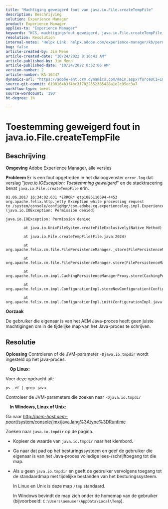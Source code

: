 ```yaml
---
title: "Machtiging geweigerd fout van java.io.File.createTempFile"
description: Beschrijving
solution: Experience Manager
product: Experience Manager
applies-to: "Experience Manager"
keywords: "KCS, machtigingsfout geweigerd, java.io.File.createTempFile, problemen oplossen, Adobe Experience Manager"
resolution: Resolution
internal-notes: "Helpx Link: helpx.adobe.com/experience-manager/kb/permission_denied_error_from_java_io_file.html"
bug: false
article-created-by: Jim Menn
article-created-date: "10/24/2022 8:16:41 AM"
article-published-by: Jim Menn
article-published-date: "10/24/2022 8:52:06 AM"
version-number: 2
article-number: KA-16447
dynamics-url: "https://adobe-ent.crm.dynamics.com/main.aspx?forceUCI=1&pagetype=entityrecord&etn=knowledgearticle&id=6bab172c-7453-ed11-bba2-6045bd0065f9"
source-git-commit: 6190164b3f4bc3f7822552385428a1e2c95ec3a7
workflow-type: tm+mt
source-wordcount: '190'
ht-degree: 1%

---
```


# Toestemming geweigerd fout in java.io.File.createTempFile

## Beschrijving


<b>Omgeving</b>
Adobe Experience Manager, alle versies

<b>Probleem</b>
Er is een fout opgetreden in het dialoogvenster `error.log` dat verslag &quot;*java.io.IOException: Toestemming geweigerd*&quot; en de stacktracering bevat `java.io.File.createTempFile` erin.


```
01.06.2017 16:34:02.631 *ERROR* qtp1085110594-4453 org.apache.felix.http.jetty Exception while processing request to /system/console/configMgr/com.adobe.cq.experiencelog.impl.ExperienceLogConfigServlet (java.io.IOException: Permission denied)

java.io.IOException: Permission denied

        at java.io.UnixFileSystem.createFileExclusively(Native Method)

        at java.io.File.createTempFile(File.java:2024)

        at org.apache.felix.cm.file.FilePersistenceManager._store(FilePersistenceManager.java:699)

        at org.apache.felix.cm.file.FilePersistenceManager.store(FilePersistenceManager.java:660)

        at org.apache.felix.cm.impl.CachingPersistenceManagerProxy.store(CachingPersistenceManagerProxy.java:242)

        at org.apache.felix.cm.impl.ConfigurationImpl.storeNewConfiguration(ConfigurationImpl.java:462)

        at org.apache.felix.cm.impl.ConfigurationImpl.init(ConfigurationImpl.java:183)
```


<b>Oorzaak</b>

De gebruiker die eigenaar is van het AEM Java-proces heeft geen juiste machtigingen om in de tijdelijke map van het Java-proces te schrijven.




## Resolutie


<b>Oplossing</b>
Controleren of de JVM-parameter `-Djava.io.tmpdir` wordt ingesteld op het java-proces.

<b>    Op Linux</b>:

Voer deze opdracht uit:


```
ps -ef | grep java
```


Controleer de JVM-parameters die zoeken naar `-Djava.io.tmpdir`

<b>    In Windows, Linux of Unix</b>:

Ga naar [http://*aem-host:aem-poort*/system/console/jmx/java.lang%3Atype%3DRuntime](http://aem-host:aem-port/system/console/jmx/java.lang%3Atype%3DRuntime)

Zoeken naar `java.io.tmpdir` op de pagina.

- Kopieer de waarde van `java.io.tmpdir` naar het klembord.
- Ga naar dat pad op het besturingssysteem en geef de gebruiker die eigenaar is van het Java-proces volledige lees-/schrijftoegang tot die map.
- Als u geen `java.io.tmpdir` en geeft de gebruiker vervolgens toegang tot de standaardmap met tijdelijke bestanden van het besturingssysteem.

   In Linux en Unix is deze map `/tmp` standaard.

   In Windows bevindt de map zich onder de homemap van de gebruiker (bijvoorbeeld: `C:\Users\aemuser\AppData\Local\Temp`).

